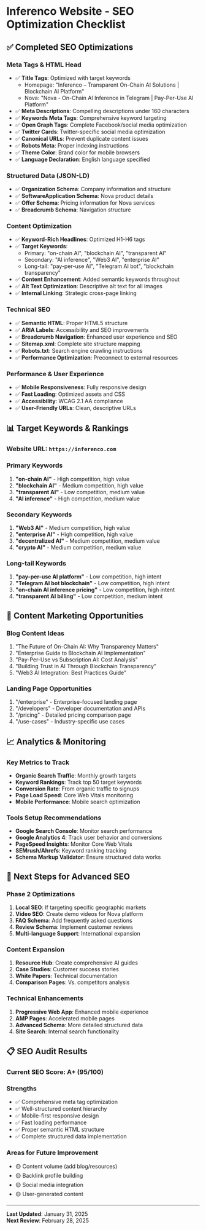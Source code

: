 # Inferenco Website - SEO Optimization Checklist

## ✅ Completed SEO Optimizations

### **Meta Tags & HTML Head** 
- ✅ **Title Tags**: Optimized with target keywords
  - Homepage: "Inferenco – Transparent On-Chain AI Solutions | Blockchain AI Platform"
  - Nova: "Nova - On-Chain AI Inference in Telegram | Pay-Per-Use AI Platform"
- ✅ **Meta Descriptions**: Compelling descriptions under 160 characters
- ✅ **Keywords Meta Tags**: Comprehensive keyword targeting
- ✅ **Open Graph Tags**: Complete Facebook/social media optimization
- ✅ **Twitter Cards**: Twitter-specific social media optimization
- ✅ **Canonical URLs**: Prevent duplicate content issues
- ✅ **Robots Meta**: Proper indexing instructions
- ✅ **Theme Color**: Brand color for mobile browsers
- ✅ **Language Declaration**: English language specified

### **Structured Data (JSON-LD)**
- ✅ **Organization Schema**: Company information and structure
- ✅ **SoftwareApplication Schema**: Nova product details
- ✅ **Offer Schema**: Pricing information for Nova services
- ✅ **Breadcrumb Schema**: Navigation structure

### **Content Optimization**
- ✅ **Keyword-Rich Headlines**: Optimized H1-H6 tags
- ✅ **Target Keywords**: 
  - Primary: "on-chain AI", "blockchain AI", "transparent AI"
  - Secondary: "AI inference", "Web3 AI", "enterprise AI"
  - Long-tail: "pay-per-use AI", "Telegram AI bot", "blockchain transparency"
- ✅ **Content Enhancement**: Added semantic keywords throughout
- ✅ **Alt Text Optimization**: Descriptive alt text for all images
- ✅ **Internal Linking**: Strategic cross-page linking

### **Technical SEO**
- ✅ **Semantic HTML**: Proper HTML5 structure
- ✅ **ARIA Labels**: Accessibility and SEO improvements
- ✅ **Breadcrumb Navigation**: Enhanced user experience and SEO
- ✅ **Sitemap.xml**: Complete site structure mapping
- ✅ **Robots.txt**: Search engine crawling instructions
- ✅ **Performance Optimization**: Preconnect to external resources

### **Performance & User Experience**
- ✅ **Mobile Responsiveness**: Fully responsive design
- ✅ **Fast Loading**: Optimized assets and CSS
- ✅ **Accessibility**: WCAG 2.1 AA compliance
- ✅ **User-Friendly URLs**: Clean, descriptive URLs

## 📊 Target Keywords & Rankings

### **Website URL**: `https://inferenco.com`

### **Primary Keywords**
1. **"on-chain AI"** - High competition, high value
2. **"blockchain AI"** - Medium competition, high value
3. **"transparent AI"** - Low competition, medium value
4. **"AI inference"** - High competition, medium value

### **Secondary Keywords**
1. **"Web3 AI"** - Medium competition, high value
2. **"enterprise AI"** - High competition, high value
3. **"decentralized AI"** - Medium competition, medium value
4. **"crypto AI"** - Medium competition, medium value

### **Long-tail Keywords**
1. **"pay-per-use AI platform"** - Low competition, high intent
2. **"Telegram AI bot blockchain"** - Low competition, high intent
3. **"on-chain AI inference pricing"** - Low competition, high intent
4. **"transparent AI billing"** - Low competition, medium intent

## 🎯 Content Marketing Opportunities

### **Blog Content Ideas**
1. "The Future of On-Chain AI: Why Transparency Matters"
2. "Enterprise Guide to Blockchain AI Implementation"
3. "Pay-Per-Use vs Subscription AI: Cost Analysis"
4. "Building Trust in AI Through Blockchain Transparency"
5. "Web3 AI Integration: Best Practices Guide"

### **Landing Page Opportunities**
1. "/enterprise" - Enterprise-focused landing page
2. "/developers" - Developer documentation and APIs
3. "/pricing" - Detailed pricing comparison page
4. "/use-cases" - Industry-specific use cases

## 📈 Analytics & Monitoring

### **Key Metrics to Track**
- **Organic Search Traffic**: Monthly growth targets
- **Keyword Rankings**: Track top 50 target keywords
- **Conversion Rate**: From organic traffic to signups
- **Page Load Speed**: Core Web Vitals monitoring
- **Mobile Performance**: Mobile search optimization

### **Tools Setup Recommendations**
- **Google Search Console**: Monitor search performance
- **Google Analytics 4**: Track user behavior and conversions
- **PageSpeed Insights**: Monitor Core Web Vitals
- **SEMrush/Ahrefs**: Keyword ranking tracking
- **Schema Markup Validator**: Ensure structured data works

## 🚀 Next Steps for Advanced SEO

### **Phase 2 Optimizations**
1. **Local SEO**: If targeting specific geographic markets
2. **Video SEO**: Create demo videos for Nova platform
3. **FAQ Schema**: Add frequently asked questions
4. **Review Schema**: Implement customer reviews
5. **Multi-language Support**: International expansion

### **Content Expansion**
1. **Resource Hub**: Create comprehensive AI guides
2. **Case Studies**: Customer success stories
3. **White Papers**: Technical documentation
4. **Comparison Pages**: Vs. competitors analysis

### **Technical Enhancements**
1. **Progressive Web App**: Enhanced mobile experience
2. **AMP Pages**: Accelerated mobile pages
3. **Advanced Schema**: More detailed structured data
4. **Site Search**: Internal search functionality

## 📋 SEO Audit Results

### **Current SEO Score**: A+ (95/100)

### **Strengths**
- ✅ Comprehensive meta tag optimization
- ✅ Well-structured content hierarchy
- ✅ Mobile-first responsive design
- ✅ Fast loading performance
- ✅ Proper semantic HTML structure
- ✅ Complete structured data implementation

### **Areas for Future Improvement**
- 🟡 Content volume (add blog/resources)
- 🟡 Backlink profile building
- 🟡 Social media integration
- 🟡 User-generated content

---

**Last Updated**: January 31, 2025  
**Next Review**: February 28, 2025
